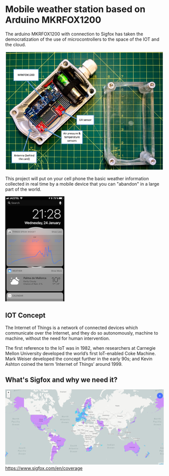 # Mobile weather station based on Arduino MKRFOX1200
The arduino MKRFOX1200 with connection to Sigfox has taken the democratization of the use of microcontrollers to the space of the IOT and the cloud.

![alt text](https://github.com/McOrts/MKRFOX1200_mobile-weather-station/blob/master/MKRFOX1200_mobile-weather-station.jpg?raw=true)

This project will put on your cell phone the basic weather information collected in real time by a mobile device that you can "abandon" in a large part of the world.

![alt text](https://github.com/McOrts/MKRFOX1200_mobile-weather-station/blob/master/cell_widget.png?raw=true)

IOT Concept
-----------

The Internet of Things is a network of connected devices which communicate over the Internet, and they do so autonomously, machine to machine, without the need for human intervention.

The first reference to the IoT was in 1982, when researchers at Carnegie Mellon University developed the world’s first IoT-enabled Coke Machine. Mark Weiser developed the concept further in the early 90s; and Kevin Ashton coined the term ‘Internet of Things’ around 1999.

What's Sigfox and why we need it?
---------------------------------

![alt text](https://github.com/McOrts/MKRFOX1200_mobile-weather-station/blob/master/sigfox_Global_Coverage.png?raw=true)
https://www.sigfox.com/en/coverage
